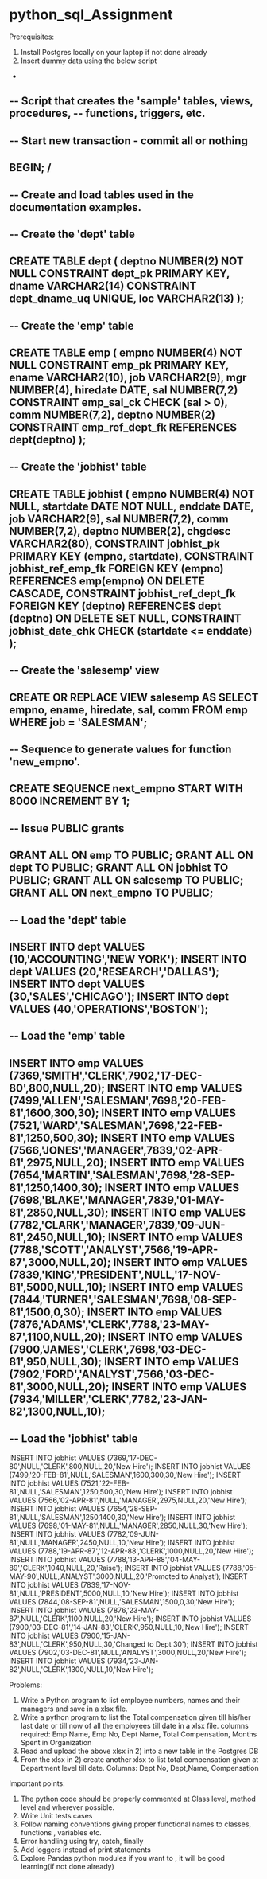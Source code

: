 # python_sql_Assignment



Prerequisites:
1.	Install Postgres locally on your laptop if not done already
2.	Insert dummy data using the below script

-
-- Script that creates the 'sample' tables, views, procedures,
-- functions, triggers, etc.
--
-- Start new transaction - commit all or nothing
--
BEGIN;
/
--
-- Create and load tables used in the documentation examples.
--
-- Create the 'dept' table
--
CREATE TABLE dept (
deptno NUMBER(2) NOT NULL CONSTRAINT dept_pk PRIMARY KEY,
dname VARCHAR2(14) CONSTRAINT dept_dname_uq UNIQUE,
loc VARCHAR2(13)
);
--
-- Create the 'emp' table
--
CREATE TABLE emp (
empno NUMBER(4) NOT NULL CONSTRAINT emp_pk PRIMARY KEY,
ename VARCHAR2(10),
job VARCHAR2(9),
mgr NUMBER(4),
hiredate DATE,
sal NUMBER(7,2) CONSTRAINT emp_sal_ck CHECK (sal > 0),
comm NUMBER(7,2),
deptno NUMBER(2) CONSTRAINT emp_ref_dept_fk
REFERENCES dept(deptno)
);
--
-- Create the 'jobhist' table
--
CREATE TABLE jobhist (
empno NUMBER(4) NOT NULL,
startdate DATE NOT NULL,
enddate DATE,
job VARCHAR2(9),
sal NUMBER(7,2),
comm NUMBER(7,2),
deptno NUMBER(2),
chgdesc VARCHAR2(80),
CONSTRAINT jobhist_pk PRIMARY KEY (empno, startdate),
CONSTRAINT jobhist_ref_emp_fk FOREIGN KEY (empno)
REFERENCES emp(empno) ON DELETE CASCADE,
CONSTRAINT jobhist_ref_dept_fk FOREIGN KEY (deptno)
REFERENCES dept (deptno) ON DELETE SET NULL,
CONSTRAINT jobhist_date_chk CHECK (startdate <= enddate)
);
--
-- Create the 'salesemp' view
--
CREATE OR REPLACE VIEW salesemp AS
SELECT empno, ename, hiredate, sal, comm FROM emp WHERE job = 'SALESMAN';
--
-- Sequence to generate values for function 'new_empno'.
--
CREATE SEQUENCE next_empno START WITH 8000 INCREMENT BY 1;
--
-- Issue PUBLIC grants
--
GRANT ALL ON emp TO PUBLIC;
GRANT ALL ON dept TO PUBLIC;
GRANT ALL ON jobhist TO PUBLIC;
GRANT ALL ON salesemp TO PUBLIC;
GRANT ALL ON next_empno TO PUBLIC;
--
-- Load the 'dept' table
--
INSERT INTO dept VALUES (10,'ACCOUNTING','NEW YORK');
INSERT INTO dept VALUES (20,'RESEARCH','DALLAS');
INSERT INTO dept VALUES (30,'SALES','CHICAGO');
INSERT INTO dept VALUES (40,'OPERATIONS','BOSTON');
--
-- Load the 'emp' table
--
INSERT INTO emp VALUES (7369,'SMITH','CLERK',7902,'17-DEC-80',800,NULL,20);
INSERT INTO emp VALUES (7499,'ALLEN','SALESMAN',7698,'20-FEB-81',1600,300,30);
INSERT INTO emp VALUES (7521,'WARD','SALESMAN',7698,'22-FEB-81',1250,500,30);
INSERT INTO emp VALUES (7566,'JONES','MANAGER',7839,'02-APR-81',2975,NULL,20);
INSERT INTO emp VALUES (7654,'MARTIN','SALESMAN',7698,'28-SEP-81',1250,1400,30);
INSERT INTO emp VALUES (7698,'BLAKE','MANAGER',7839,'01-MAY-81',2850,NULL,30);
INSERT INTO emp VALUES (7782,'CLARK','MANAGER',7839,'09-JUN-81',2450,NULL,10);
INSERT INTO emp VALUES (7788,'SCOTT','ANALYST',7566,'19-APR-87',3000,NULL,20);
INSERT INTO emp VALUES (7839,'KING','PRESIDENT',NULL,'17-NOV-81',5000,NULL,10);
INSERT INTO emp VALUES (7844,'TURNER','SALESMAN',7698,'08-SEP-81',1500,0,30);
INSERT INTO emp VALUES (7876,'ADAMS','CLERK',7788,'23-MAY-87',1100,NULL,20);
INSERT INTO emp VALUES (7900,'JAMES','CLERK',7698,'03-DEC-81',950,NULL,30);
INSERT INTO emp VALUES (7902,'FORD','ANALYST',7566,'03-DEC-81',3000,NULL,20);
INSERT INTO emp VALUES (7934,'MILLER','CLERK',7782,'23-JAN-82',1300,NULL,10);
--
-- Load the 'jobhist' table
--
INSERT INTO jobhist VALUES (7369,'17-DEC-80',NULL,'CLERK',800,NULL,20,'New Hire');
INSERT INTO jobhist VALUES (7499,'20-FEB-81',NULL,'SALESMAN',1600,300,30,'New Hire');
INSERT INTO jobhist VALUES (7521,'22-FEB-81',NULL,'SALESMAN',1250,500,30,'New Hire');
INSERT INTO jobhist VALUES (7566,'02-APR-81',NULL,'MANAGER',2975,NULL,20,'New Hire');
INSERT INTO jobhist VALUES (7654,'28-SEP-81',NULL,'SALESMAN',1250,1400,30,'New Hire');
INSERT INTO jobhist VALUES (7698,'01-MAY-81',NULL,'MANAGER',2850,NULL,30,'New Hire');
INSERT INTO jobhist VALUES (7782,'09-JUN-81',NULL,'MANAGER',2450,NULL,10,'New Hire');
INSERT INTO jobhist VALUES (7788,'19-APR-87','12-APR-88','CLERK',1000,NULL,20,'New Hire');
INSERT INTO jobhist VALUES (7788,'13-APR-88','04-MAY-89','CLERK',1040,NULL,20,'Raise');
INSERT INTO jobhist VALUES (7788,'05-MAY-90',NULL,'ANALYST',3000,NULL,20,'Promoted to Analyst');
INSERT INTO jobhist VALUES (7839,'17-NOV-81',NULL,'PRESIDENT',5000,NULL,10,'New Hire');
INSERT INTO jobhist VALUES (7844,'08-SEP-81',NULL,'SALESMAN',1500,0,30,'New Hire');
INSERT INTO jobhist VALUES (7876,'23-MAY-87',NULL,'CLERK',1100,NULL,20,'New Hire');
INSERT INTO jobhist VALUES (7900,'03-DEC-81','14-JAN-83','CLERK',950,NULL,10,'New Hire');
INSERT INTO jobhist VALUES (7900,'15-JAN-83',NULL,'CLERK',950,NULL,30,'Changed to Dept 30');
INSERT INTO jobhist VALUES (7902,'03-DEC-81',NULL,'ANALYST',3000,NULL,20,'New Hire');
INSERT INTO jobhist VALUES (7934,'23-JAN-82',NULL,'CLERK',1300,NULL,10,'New Hire');




Problems:

1.	Write a Python program to list employee numbers, names and their managers and save in a xlsx file.
2.	Write a python program to list the Total compensation  given till his/her last date or till now of all the employees till date in a xlsx file.                                                                       columns required: Emp Name, Emp No, Dept Name, Total Compensation, Months Spent in Organization
3.	Read and upload the above xlsx in 2) into a new table in the Postgres DB
4.	From the xlsx in 2) create another xlsx to list total compensation given at Department level till date. Columns: Dept No, Dept,Name, Compensation

Important points:

1.	The python code should be properly commented at Class level, method level and wherever possible.
2.	Write Unit tests cases
3.	Follow naming conventions giving proper functional names to classes, functions , variables etc.
4.	Error handling using try, catch, finally
5.	Add loggers instead of print statements
6.	Explore Pandas python modules if you want to , it will be good learning(if not done already)

